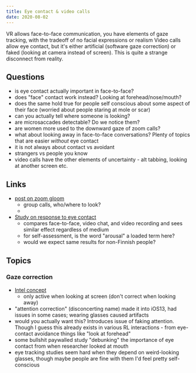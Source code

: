 ```yaml
---
title: Eye contact & video calls
date: 2020-08-02
---
```



VR allows face-to-face communication, you have elements of gaze tracking, with the tradeoff of no facial expressions or realism
Video calls allow eye contact, but it's either artificial (software gaze correction) or faked (looking at camera instead of screen). This is quite a strange disconnect from reality.

## Questions

- is eye contact actually important in face-to-face?
- does "face" contact work instead? Looking at forehead/nose/mouth?
- does the same hold true for people self conscious about some aspect of their face (worried about people staring at mole or scar)
- can you actually tell where someone is looking?
- are microsaccades detectable? Do we notice them?
- are women more used to the downward gaze of zoom calls?
- what about looking away in face-to-face conversations? Plenty of topics that are easier _without_ eye contact
- it is not always about contact vs avoidant
- strangers vs people you know
- video calls have the other elements of uncertainty - alt tabbing, looking at another screen etc.


## Links

- [post on zoom gloom](https://www.vogue.com/article/zoom-video-chat-eye-contact)
  - group calls, who/where to look?
  - 
- [Study on response to eye contact](https://onlinelibrary.wiley.com/doi/full/10.1111/psyp.13587)
  - compares face-to-face, video chat, and video recording and sees similar effect regardless of medium 
  - for self-assessment, is the word "arousal" a loaded term here?
  - would we expect same results for non-Finnish people?


## Topics

### Gaze correction

- [Intel concept](htps://techxplore.com/news/2019-06-intel-eye-contact-video-chats.html)
  - only active when looking at screen (don't correct when looking away)
- "attention correction" (disconcerting name) made it into iOS13, had issues in some cases; wearing glasses caused artifacts
- would you actually want this? Introduces issue of faking attention. Though I guess this already exists in various RL interactions - from eye-contact avoidance things like "look at forehead"
- some bullshit paywalled study "debunking" the importance of eye contact from when researcher looked at mouth
- eye tracking studies seem hard when they depend on weird-looking glasses, though maybe people are fine with them I'd feel pretty self-conscious

